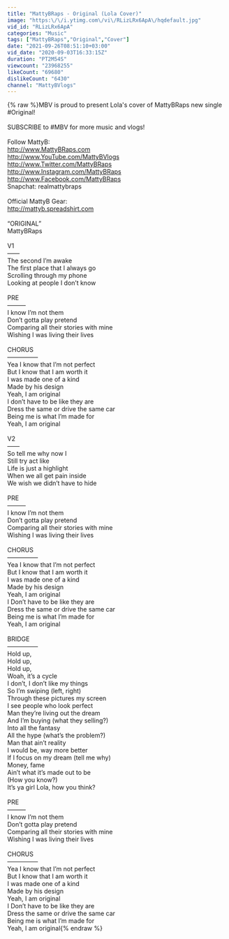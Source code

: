 ```yaml
---
title: "MattyBRaps - Original (Lola Cover)"
image: "https:\/\/i.ytimg.com\/vi\/RLizLRx6ApA\/hqdefault.jpg"
vid_id: "RLizLRx6ApA"
categories: "Music"
tags: ["MattyBRaps","Original","Cover"]
date: "2021-09-26T08:51:10+03:00"
vid_date: "2020-09-03T16:33:15Z"
duration: "PT2M54S"
viewcount: "23968255"
likeCount: "69680"
dislikeCount: "6430"
channel: "MattyBVlogs"
---
```

{% raw %}MBV is proud to present Lola's cover of MattyBRaps new single #Original!<br /><br />SUBSCRIBE to #MBV for more music and vlogs!<br /><br />Follow MattyB:<br /><a rel="nofollow" target="blank" href="http://www.MattyBRaps.com">http://www.MattyBRaps.com</a><br /><a rel="nofollow" target="blank" href="http://www.YouTube.com/MattyBVlogs">http://www.YouTube.com/MattyBVlogs</a><br /><a rel="nofollow" target="blank" href="http://www.Twitter.com/MattyBRaps">http://www.Twitter.com/MattyBRaps</a><br /><a rel="nofollow" target="blank" href="http://www.Instagram.com/MattyBRaps">http://www.Instagram.com/MattyBRaps</a><br /><a rel="nofollow" target="blank" href="http://www.Facebook.com/MattyBRaps">http://www.Facebook.com/MattyBRaps</a><br />Snapchat:  realmattybraps<br /><br />Official MattyB Gear:<br /><a rel="nofollow" target="blank" href="http://mattyb.spreadshirt.com">http://mattyb.spreadshirt.com</a><br /><br />“ORIGINAL”<br />MattyBRaps<br /><br />V1<br />——<br />The second I’m awake <br />The first place that I always go<br />Scrolling through my phone<br />Looking at people I don’t know<br /><br />PRE<br />———<br />I know I’m not them<br />Don’t gotta play pretend<br />Comparing all their stories with mine<br />Wishing I was living their lives<br /><br />CHORUS<br />—————<br />Yea I know that I’m not perfect<br />But I know that I am worth it<br />I was made one of a kind<br />Made by his design<br />Yeah, I am original<br />I don’t have to be like they are<br />Dress the same or drive the same car<br />Being me is what I’m made for<br />Yeah, I am original<br /><br />V2<br />——<br />So tell me why now I<br />Still try act like<br />Life is just a highlight<br />When we all get pain inside<br />We wish we didn’t have to hide<br /><br />PRE<br />———<br />I know I’m not them<br />Don’t gotta play pretend<br />Comparing all their stories with mine<br />Wishing I was living their lives<br /><br />CHORUS<br />—————<br />Yea I know that I’m not perfect<br />But I know that I am worth it<br />I was made one of a kind<br />Made by his design<br />Yeah, I am original<br />I Don’t have to be like they are<br />Dress the same or drive the same car<br />Being me is what I’m made for<br />Yeah, I am original<br /><br />BRIDGE<br />—————<br />Hold up,<br />Hold up,<br />Hold up,<br />Woah, it’s a cycle<br />I don’t, I don’t like my things  <br />So I’m swiping (left, right) <br />Through these pictures my screen<br />I see people who look perfect<br />Man they’re living out the dream <br />And I’m buying (what they selling?) <br />Into all the fantasy <br />All the hype (what’s the problem?)<br />Man that ain’t reality <br />I would be, way more better<br />If I focus on my dream (tell me why)<br />Money, fame<br />Ain’t what it’s made out to be <br />(How you know?)<br />It’s ya girl Lola, how you think? <br /><br />PRE<br />———<br />I know I’m not them<br />Don’t gotta play pretend<br />Comparing all their stories with mine<br />Wishing I was living their lives<br /><br />CHORUS<br />—————<br />Yea I know that I’m not perfect<br />But I know that I am worth it<br />I was made one of a kind<br />Made by his design<br />Yeah, I am original<br />I Don’t have to be like they are<br />Dress the same or drive the same car<br />Being me is what I’m made for<br />Yeah, I am original{% endraw %}
